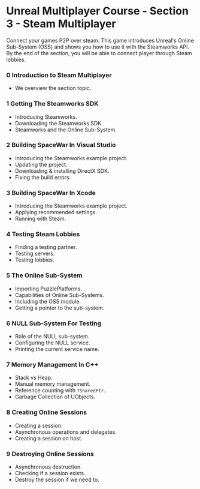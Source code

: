 # Unreal Multiplayer Course - Section 3 - Steam Multiplayer

Connect your games P2P over steam. This game introduces Unreal's Online Sub-System (OSS) and shows you how to use it with the Steamworks API. By the end of the section, you will be able to connect player through Steam lobbies.

### 0 Introduction to Steam Multiplayer ###

+ We overview the section topic.

### 1 Getting The Steamworks SDK ###

+ Introducing Steamworks.
+ Downloading the Steamworks SDK.
+ Steamworks and the Online Sub-System.

### 2 Building SpaceWar In Visual Studio ###

+ Introducing the Steamworks example project.
+ Updating the project.
+ Downloading & installing DirectX SDK.
+ Fixing the build errors.

### 3 Building SpaceWar In Xcode ###

+ Introducing the Steamworks example project.
+ Applying recommended settings.
+ Running with Steam.

### 4 Testing Steam Lobbies ###

+ Finding a testing partner.
+ Testing servers.
+ Testing lobbies.

### 5 The Online Sub-System ###

+ Importing PuzzlePlatforms.
+ Capabilities of Online Sub-Systems.
+ Including the OSS module.
+ Getting a pointer to the sub-system.

### 6 NULL Sub-System For Testing ###

+ Role of the NULL sub-system.
+ Configuring the NULL service.
+ Printing the current service name.

### 7 Memory Management In C++ ###

+ Stack vs Heap.
+ Manual memory management.
+ Reference counting with `TSharedPtr`.
+ Garbage Collection of UObjects.

### 8 Creating Online Sessions ###

+ Creating a session.
+ Asynchronous operations and delegates.
+ Creating a session on host.

### 9 Destroying Online Sessions ###

+ Asynchronous destruction.
+ Checking if a session exists.
+ Destroy the session if we need to.
